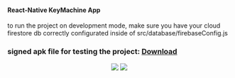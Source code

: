 #### React-Native KeyMachine App ####

to run the project on development mode, make sure you have your cloud firestore db correctly configurated inside of src/database/firebaseConfig.js
### signed apk file for testing the project: <a href="https://exp-shell-app-assets.s3.us-west-1.amazonaws.com/android/%40onurozkan/proje-takip-276dfbdd216a43eba0da082458c40eed-signed.apk"> Download </a>
<div align="center">
  <img src="https://user-images.githubusercontent.com/39852038/57579584-1d36c580-74a7-11e9-9457-9a6984b91916.png"/>
  <img src="https://user-images.githubusercontent.com/39852038/57579583-1d36c580-74a7-11e9-8654-5a97c25952b8.png"/>
</div>
